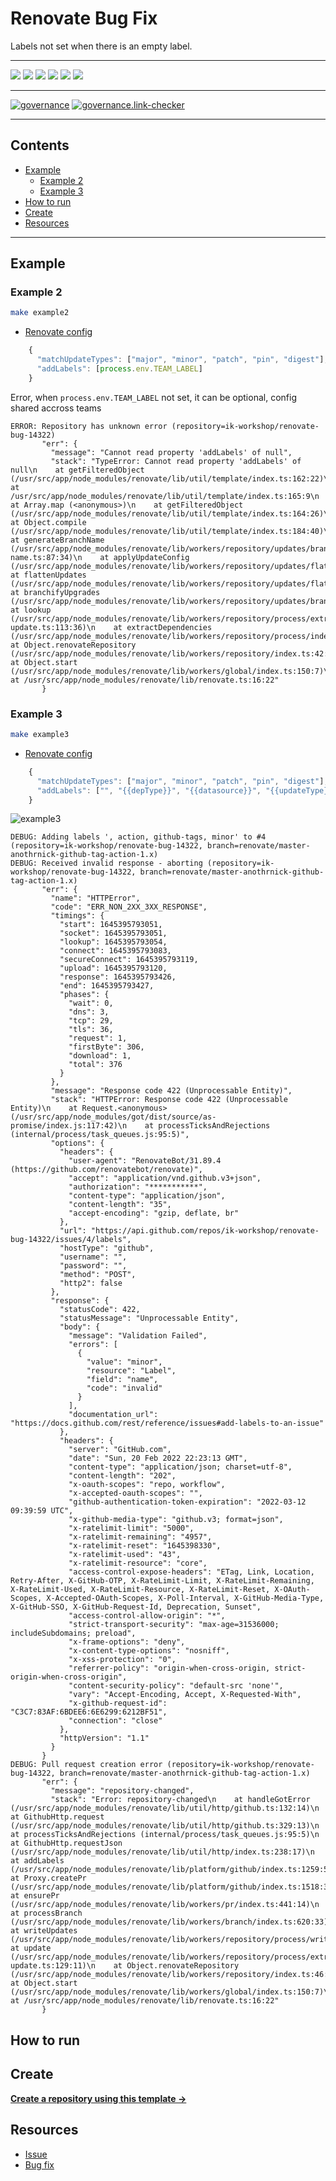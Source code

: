 # Renovate Bug Fix

Labels not set when there is an empty label.

---

![](https://img.shields.io/github/commit-activity/m/ik-workshop/renovate-bug-14322)
![](https://img.shields.io/github/last-commit/ik-workshop/renovate-bug-14322)
[![](https://img.shields.io/github/license/ivankatliarchuk/.github)](https://github.com/ivankatliarchuk/.github/LICENCE)
[![](https://img.shields.io/github/languages/code-size/ik-workshop/renovate-bug-14322)](https://github.com/ik-workshop/renovate-bug-14322)
[![](https://img.shields.io/github/repo-size/ik-workshop/renovate-bug-14322)](https://github.com/ik-workshop/renovate-bug-14322)
![](https://img.shields.io/github/languages/top/ik-workshop/renovate-bug-14322?color=green&logo=markdown&logoColor=blue)

---

[![governance][governance-badge]][governance-action]
[![governance.link-checker][governance.link-checker.badge]][governance.link-checker.status]

---

<!-- START doctoc generated TOC please keep comment here to allow auto update -->
<!-- DON'T EDIT THIS SECTION, INSTEAD RE-RUN doctoc TO UPDATE -->
## Contents

- [Example](#example)
  - [Example 2](#example-2)
  - [Example 3](#example-3)
- [How to run](#how-to-run)
- [Create](#create)
- [Resources](#resources)

<!-- END doctoc generated TOC please keep comment here to allow auto update -->

---

## Example

### Example 2

```sh
make example2
```

- [Renovate config](./config-ex2.js)

```js
    {
      "matchUpdateTypes": ["major", "minor", "patch", "pin", "digest"],
      "addLabels": [process.env.TEAM_LABEL]
    }
```

Error, when `process.env.TEAM_LABEL` not set, it can be optional, config shared accross teams

```
ERROR: Repository has unknown error (repository=ik-workshop/renovate-bug-14322)
       "err": {
         "message": "Cannot read property 'addLabels' of null",
         "stack": "TypeError: Cannot read property 'addLabels' of null\n    at getFilteredObject (/usr/src/app/node_modules/renovate/lib/util/template/index.ts:162:22)\n    at /usr/src/app/node_modules/renovate/lib/util/template/index.ts:165:9\n    at Array.map (<anonymous>)\n    at getFilteredObject (/usr/src/app/node_modules/renovate/lib/util/template/index.ts:164:26)\n    at Object.compile (/usr/src/app/node_modules/renovate/lib/util/template/index.ts:184:40)\n    at generateBranchName (/usr/src/app/node_modules/renovate/lib/workers/repository/updates/branch-name.ts:87:34)\n    at applyUpdateConfig (/usr/src/app/node_modules/renovate/lib/workers/repository/updates/flatten.ts:59:21)\n    at flattenUpdates (/usr/src/app/node_modules/renovate/lib/workers/repository/updates/flatten.ts:126:28)\n    at branchifyUpgrades (/usr/src/app/node_modules/renovate/lib/workers/repository/updates/branchify.ts:21:19)\n    at lookup (/usr/src/app/node_modules/renovate/lib/workers/repository/process/extract-update.ts:113:36)\n    at extractDependencies (/usr/src/app/node_modules/renovate/lib/workers/repository/process/index.ts:96:31)\n    at Object.renovateRepository (/usr/src/app/node_modules/renovate/lib/workers/repository/index.ts:42:52)\n    at Object.start (/usr/src/app/node_modules/renovate/lib/workers/global/index.ts:150:7)\n    at /usr/src/app/node_modules/renovate/lib/renovate.ts:16:22"
       }
```

### Example 3

```sh
make example3
```

- [Renovate config](./config-ex3.js)

```js
    {
      "matchUpdateTypes": ["major", "minor", "patch", "pin", "digest"],
      "addLabels": ["", "{{depType}}", "{{datasource}}", "{{updateType}}"]
    }
```

![example3](assets/ex3.png)

```
DEBUG: Adding labels ', action, github-tags, minor' to #4 (repository=ik-workshop/renovate-bug-14322, branch=renovate/master-anothrnick-github-tag-action-1.x)
DEBUG: Received invalid response - aborting (repository=ik-workshop/renovate-bug-14322, branch=renovate/master-anothrnick-github-tag-action-1.x)
       "err": {
         "name": "HTTPError",
         "code": "ERR_NON_2XX_3XX_RESPONSE",
         "timings": {
           "start": 1645395793051,
           "socket": 1645395793051,
           "lookup": 1645395793054,
           "connect": 1645395793083,
           "secureConnect": 1645395793119,
           "upload": 1645395793120,
           "response": 1645395793426,
           "end": 1645395793427,
           "phases": {
             "wait": 0,
             "dns": 3,
             "tcp": 29,
             "tls": 36,
             "request": 1,
             "firstByte": 306,
             "download": 1,
             "total": 376
           }
         },
         "message": "Response code 422 (Unprocessable Entity)",
         "stack": "HTTPError: Response code 422 (Unprocessable Entity)\n    at Request.<anonymous> (/usr/src/app/node_modules/got/dist/source/as-promise/index.js:117:42)\n    at processTicksAndRejections (internal/process/task_queues.js:95:5)",
         "options": {
           "headers": {
             "user-agent": "RenovateBot/31.89.4 (https://github.com/renovatebot/renovate)",
             "accept": "application/vnd.github.v3+json",
             "authorization": "***********",
             "content-type": "application/json",
             "content-length": "35",
             "accept-encoding": "gzip, deflate, br"
           },
           "url": "https://api.github.com/repos/ik-workshop/renovate-bug-14322/issues/4/labels",
           "hostType": "github",
           "username": "",
           "password": "",
           "method": "POST",
           "http2": false
         },
         "response": {
           "statusCode": 422,
           "statusMessage": "Unprocessable Entity",
           "body": {
             "message": "Validation Failed",
             "errors": [
               {
                 "value": "minor",
                 "resource": "Label",
                 "field": "name",
                 "code": "invalid"
               }
             ],
             "documentation_url": "https://docs.github.com/rest/reference/issues#add-labels-to-an-issue"
           },
           "headers": {
             "server": "GitHub.com",
             "date": "Sun, 20 Feb 2022 22:23:13 GMT",
             "content-type": "application/json; charset=utf-8",
             "content-length": "202",
             "x-oauth-scopes": "repo, workflow",
             "x-accepted-oauth-scopes": "",
             "github-authentication-token-expiration": "2022-03-12 09:39:59 UTC",
             "x-github-media-type": "github.v3; format=json",
             "x-ratelimit-limit": "5000",
             "x-ratelimit-remaining": "4957",
             "x-ratelimit-reset": "1645398330",
             "x-ratelimit-used": "43",
             "x-ratelimit-resource": "core",
             "access-control-expose-headers": "ETag, Link, Location, Retry-After, X-GitHub-OTP, X-RateLimit-Limit, X-RateLimit-Remaining, X-RateLimit-Used, X-RateLimit-Resource, X-RateLimit-Reset, X-OAuth-Scopes, X-Accepted-OAuth-Scopes, X-Poll-Interval, X-GitHub-Media-Type, X-GitHub-SSO, X-GitHub-Request-Id, Deprecation, Sunset",
             "access-control-allow-origin": "*",
             "strict-transport-security": "max-age=31536000; includeSubdomains; preload",
             "x-frame-options": "deny",
             "x-content-type-options": "nosniff",
             "x-xss-protection": "0",
             "referrer-policy": "origin-when-cross-origin, strict-origin-when-cross-origin",
             "content-security-policy": "default-src 'none'",
             "vary": "Accept-Encoding, Accept, X-Requested-With",
             "x-github-request-id": "C3C7:83AF:6BDEE6:6E6299:6212BF51",
             "connection": "close"
           },
           "httpVersion": "1.1"
         }
       }
DEBUG: Pull request creation error (repository=ik-workshop/renovate-bug-14322, branch=renovate/master-anothrnick-github-tag-action-1.x)
       "err": {
         "message": "repository-changed",
         "stack": "Error: repository-changed\n    at handleGotError (/usr/src/app/node_modules/renovate/lib/util/http/github.ts:132:14)\n    at GithubHttp.request (/usr/src/app/node_modules/renovate/lib/util/http/github.ts:329:13)\n    at processTicksAndRejections (internal/process/task_queues.js:95:5)\n    at GithubHttp.requestJson (/usr/src/app/node_modules/renovate/lib/util/http/index.ts:238:17)\n    at addLabels (/usr/src/app/node_modules/renovate/lib/platform/github/index.ts:1259:5)\n    at Proxy.createPr (/usr/src/app/node_modules/renovate/lib/platform/github/index.ts:1518:3)\n    at ensurePr (/usr/src/app/node_modules/renovate/lib/workers/pr/index.ts:441:14)\n    at processBranch (/usr/src/app/node_modules/renovate/lib/workers/branch/index.ts:620:33)\n    at writeUpdates (/usr/src/app/node_modules/renovate/lib/workers/repository/process/write.ts:38:17)\n    at update (/usr/src/app/node_modules/renovate/lib/workers/repository/process/extract-update.ts:129:11)\n    at Object.renovateRepository (/usr/src/app/node_modules/renovate/lib/workers/repository/index.ts:46:17)\n    at Object.start (/usr/src/app/node_modules/renovate/lib/workers/global/index.ts:150:7)\n    at /usr/src/app/node_modules/renovate/lib/renovate.ts:16:22"
       }
```

## How to run

## Create

[**Create a repository using this template →**][template.generate]

## Resources

- [Issue](https://github.com/renovatebot/renovate/issues/14328)
- [Bug fix](https://github.com/renovatebot/renovate/pull/14322)

<!-- resources -->
[template.generate]: https://github.com/ik-workshop/renovate-bug-14322/generate
[code-style.badge]: https://img.shields.io/badge/code_style-prettier-ff69b4.svg?style=flat-square

[governance-badge]: https://github.com/ik-workshop/renovate-bug-14322/actions/workflows/governance.bot.yml/badge.svg
[governance-action]: https://github.com/ik-workshop/renovate-bug-14322/actions/workflows/governance.bot.yml

[governance.link-checker.badge]: https://github.com/ik-workshop/renovate-bug-14322/actions/workflows/governance.links-checker.yml/badge.svg
[governance.link-checker.status]: https://github.com/ik-workshop/renovate-bug-14322/actions/workflows/governance.links-checker.yml
